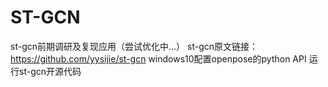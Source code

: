 # ST-GCN
st-gcn前期调研及复现应用（尝试优化中...）
st-gcn原文链接： https://github.com/yysijie/st-gcn
windows10配置openpose的python API
运行st-gcn开源代码

